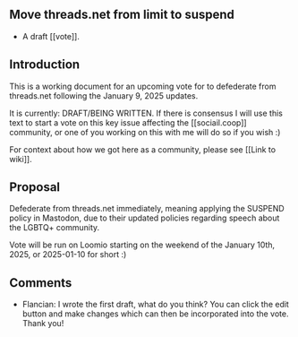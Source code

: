 ## Move threads.net from limit to suspend

- A draft [[vote]].

## Introduction

This is a working document for an upcoming vote for to defederate from threads.net following the January 9, 2025 updates.

It is currently: DRAFT/BEING WRITTEN. If there is consensus I will use this text to start a vote on this key issue affecting the [[sociail.coop]] community, or one of you working on this with me will do so if you wish :)

For context about how we got here as a community, please see [[Link to wiki]].
    
## Proposal
    
Defederate from threads.net immediately, meaning applying the SUSPEND policy in Mastodon, due to their updated policies regarding speech about the LGBTQ+ community.

Vote will be run on Loomio starting on the weekend of the January 10th, 2025, or 2025-01-10 for short :)

## Comments

- Flancian: I wrote the first draft, what do you think? You can click the edit button and make changes which can then be incorporated into the vote. Thank you!